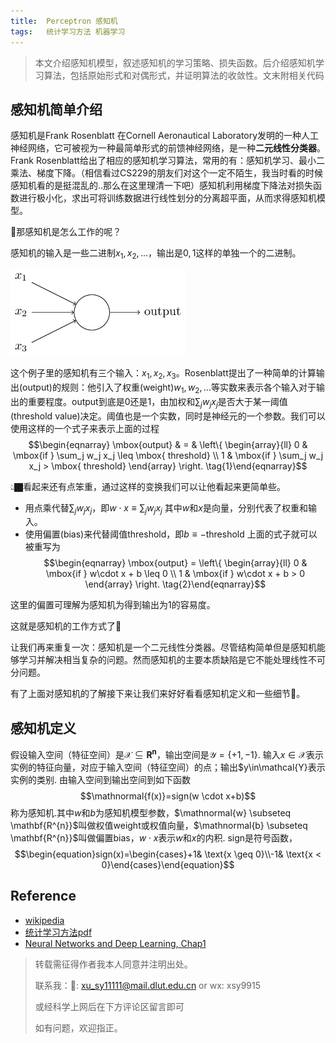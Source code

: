 ```yaml
---
title:	Perceptron 感知机
tags:	统计学习方法 机器学习
---
```

<head>
    <script src="https://cdn.mathjax.org/mathjax/latest/MathJax.js?config=TeX-AMS-MML_HTMLorMML" type="text/javascript"></script>
    <script type="text/x-mathjax-config">
        MathJax.Hub.Config({
            tex2jax: {
            skipTags: ['script', 'noscript', 'style', 'textarea', 'pre'],
            inlineMath: [['$','$']]
            }
        });
    </script>
</head>

> 本文介绍感知机模型，叙述感知机的学习策略、损失函数。后介绍感知机学习算法，包括原始形式和对偶形式，并证明算法的收敛性。文末附相关代码

## 感知机简单介绍

感知机是Frank Rosenblatt 在Cornell Aeronautical Laboratory发明的一种人工神经网络，它可被视为一种最简单形式的前馈神经网络，是一种**二元线性分类器**。Frank Rosenblatt给出了相应的感知机学习算法，常用的有：感知机学习、最小二乘法、梯度下降。（相信看过CS229的朋友们对这个一定不陌生，我当时看的时候感知机看的是挺混乱的..那么在这里理清一下吧）感知机利用梯度下降法对损失函数进行极小化，求出可将训练数据进行线性划分的分离超平面，从而求得感知机模型。

🤔那感知机是怎么工作的呢？

感知机的输入是一些二进制$x_1, x_2, ...$，输出是$0,1$这样的单独一个的二进制。

![感知机图片](/img/统计学习方法/1.png)

这个例子里的感知机有三个输入：$x_1, x_2, x_3$。Rosenblatt提出了一种简单的计算输出(output)的规则：他引入了权重(weight)$w_1, w_2, ...$等实数来表示各个输入对于输出的重要程度。output到底是0还是1，由加权和$\sum_j w_j x_j$是否大于某一阈值(threshold value)决定。阈值也是一个实数，同时是神经元的一个参数。我们可以使用这样的一个式子来表示上面的过程
$$\begin{eqnarray} \mbox{output} & = & \left\{ \begin{array}{ll} 0 & \mbox{if } \sum_j w_j x_j \leq \mbox{ threshold} \\ 1 & \mbox{if } \sum_j w_j x_j > \mbox{ threshold} \end{array} \right. \tag{1}\end{eqnarray}$$

👆🏿看起来还有点笨重，通过这样的变换我们可以让他看起来更简单些。
- 用点乘代替$\sum_j w_j x_j$，即$w \cdot x \equiv \sum_j w_j x_j$ 其中$w$和$x$是向量，分别代表了权重和输入。
- 使用偏置(bias)来代替阈值threshold，即$b \equiv -\mbox{threshold}$
上面的式子就可以被重写为
$$\begin{eqnarray} \mbox{output} = \left\{ \begin{array}{ll} 0 & \mbox{if } w\cdot x + b \leq 0 \\ 1 & \mbox{if } w\cdot x + b > 0 \end{array} \right. \tag{2}\end{eqnarray}$$

这里的偏置可理解为感知机为得到输出为1的容易度。

这就是感知机的工作方式了🤔

让我们再来重复一次：感知机是一个二元线性分类器。尽管结构简单但是感知机能够学习并解决相当复杂的问题。然而感知机的主要本质缺陷是它不能处理线性不可分问题。

有了上面对感知机的了解接下来让我们来好好看看感知机定义和一些细节🤔。

## 感知机定义

假设输入空间（特征空间）是$\mathcal{X} \subseteq \mathbf{R^{n}}$，输出空间是$\mathcal{Y} = \{+1, -1\}$. 输入$x\in\mathcal{X}$表示实例的特征向量，对应于输入空间（特征空间）的点；输出$y\in\mathcal{Y}表示实例的类别. 由输入空间到输出空间到如下函数
$$\mathnormal{f(x)}=sign(w \cdot x+b)$$
称为感知机.其中$w$和$b$为感知机模型参数，$\mathnormal{w} \subseteq \mathbf{R^{n}}$叫做权值weight或权值向量，$\mathnormal{b} \subseteq \mathbf{R^{n}}$叫做偏置bias，$w \cdot x$表示$w$和$x$的内积. sign是符号函数，
$$\begin{equation}sign(x)=\begin{cases}+1& \text{x \geq 0}\\-1& \text{x < 0}\end{cases}\end{equation}$$




## Reference

- [wikipedia](https://zh.wikipedia.org/wiki/%E6%84%9F%E7%9F%A5%E5%99%A8)
- [统计学习方法pdf](http://www.dgt-factory.com/uploads/2018/07/0725/%E7%BB%9F%E8%AE%A1%E5%AD%A6%E4%B9%A0%E6%96%B9%E6%B3%95.pdf)
- [Neural Networks and Deep Learning, Chap1](https://hit-scir.gitbooks.io/neural-networks-and-deep-learning-zh_cn/content/chap1/c1s1.html)

> 转载需征得作者我本人同意并注明出处。
> 
> 联系我：📧: xu_sy11111@mail.dlut.edu.cn or wx: xsy9915
>
> 或经科学上网后在下方评论区留言即可
>
> 如有问题，欢迎指正。
